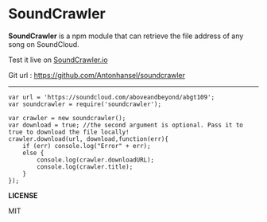 SoundCrawler
===================

**SoundCrawler** is a npm module that can retrieve the file address of any song on SoundCloud.

Test it live on [SoundCrawler.io]

Git url : https://github.com/Antonhansel/soundcrawler

----------

	var url = 'https://soundcloud.com/aboveandbeyond/abgt109';
	var soundcrawler = require('soundcrawler');

	var crawler = new soundcrawler();
	var download = true; //the second argument is optional. Pass it to true to download the file locally!
	crawler.download(url, download,function(err){
	    if (err) console.log("Error" + err);
	    else {
	    	console.log(crawler.downloadURL);
	    	console.log(crawler.title);
	    }
	});

**LICENSE**

MIT

[SoundCrawler.io]:http://soundcrawler.io
